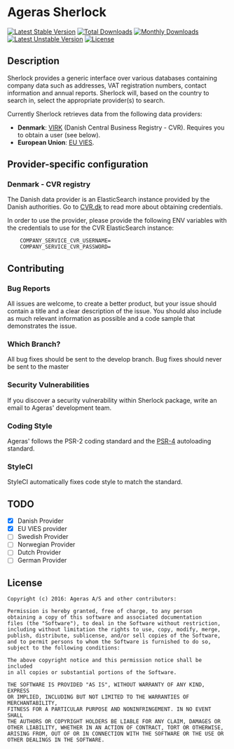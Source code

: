 # Ageras Sherlock
[![Latest Stable Version](https://poser.pugx.org/ageras/sherlock/v/stable)](https://packagist.org/packages/ageras/sherlock)
[![Total Downloads](https://poser.pugx.org/ageras/sherlock/downloads)](https://packagist.org/packages/ageras/sherlock)
[![Monthly Downloads](https://poser.pugx.org/ageras/sherlock/d/monthly)](https://packagist.org/packages/ageras/sherlock)
[![Latest Unstable Version](https://poser.pugx.org/ageras/sherlock/v/unstable)](https://packagist.org/packages/ageras/sherlock)
[![License](https://poser.pugx.org/ageras/sherlock/license)](https://packagist.org/packages/ageras/sherlock)

## Description
Sherlock provides a generic interface over various databases containing company data such as addresses, VAT registration numbers, contact information and annual reports. Sherlock will, based on the country to search in, select the appropriate provider(s) to search.

Currently Sherlock retrieves data from the following data providers:

* **Denmark**: [VIRK](http://cvr.dk) (Danish Central Business Registry - CVR). Requires you to obtain a user (see below).
* **European Union**: [EU VIES](http://ec.europa.eu/taxation_customs/vies/).

## Provider-specific configuration

### Denmark - CVR registry

The Danish data provider is an ElasticSearch instance provided by the Danish authorities. Go to [CVR.dk](http://datahub.virk.dk/dataset/system-til-system-adgang-til-cvr-data) to read more about obtaining credentials.

In order to use the provider, please provide the following ENV variables with the credentials to use for the CVR ElasticSearch instance:

```
    COMPANY_SERVICE_CVR_USERNAME=
    COMPANY_SERVICE_CVR_PASSWORD=
```

## Contributing

### Bug Reports
All issues are welcome, to create a better product, but your issue should contain a title and a clear description of the issue. You should also include as much relevant information as possible and a code sample that demonstrates the issue.

### Which Branch?
All bug fixes should be sent to the develop branch. Bug fixes should never be sent to the master

### Security Vulnerabilities
If you discover a security vulnerability within Sherlock package, write an email to Ageras' development team.

### Coding Style
Ageras' follows the PSR-2 coding standard and the [PSR-4](https://github.com/php-fig/fig-standards/blob/master/accepted/PSR-4-autoloader.md) autoloading standard.

### StyleCI
StyleCI automatically fixes code style to match the standard.

## TODO

- [x] Danish Provider
- [x] EU VIES provider
- [ ] Swedish Provider
- [ ] Norwegian Provider
- [ ] Dutch Provider
- [ ] German Provider

## License


	Copyright (c) 2016: Ageras A/S and other contributors:
	
	Permission is hereby granted, free of charge, to any person 
	obtaining a copy of this software and associated documentation 
	files (the "Software"), to deal in the Software without restriction, 
	including without limitation the rights to use, copy, modify, merge,
	publish, distribute, sublicense, and/or sell copies of the Software, 
	and to permit persons to whom the Software is furnished to do so, 
	subject to the following conditions:
	
	The above copyright notice and this permission notice shall be included 
	in all copies or substantial portions of the Software.
	
	THE SOFTWARE IS PROVIDED "AS IS", WITHOUT WARRANTY OF ANY KIND, EXPRESS 
	OR IMPLIED, INCLUDING BUT NOT LIMITED TO THE WARRANTIES OF MERCHANTABILITY, 
	FITNESS FOR A PARTICULAR PURPOSE AND NONINFRINGEMENT. IN NO EVENT SHALL 
	THE AUTHORS OR COPYRIGHT HOLDERS BE LIABLE FOR ANY CLAIM, DAMAGES OR 
	OTHER LIABILITY, WHETHER IN AN ACTION OF CONTRACT, TORT OR OTHERWISE, 
	ARISING FROM, OUT OF OR IN CONNECTION WITH THE SOFTWARE OR THE USE OR 
	OTHER DEALINGS IN THE SOFTWARE.
